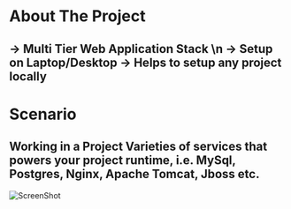 # About The Project

-> Multi Tier Web Application Stack \n
-> Setup on Laptop/Desktop
-> Helps to setup any project locally
---

# Scenario
Working in a Project
Varieties of services that powers your project runtime, i.e. MySql, Postgres, Nginx, Apache Tomcat, Jboss etc.
---

![ScreenShot](![ScreenShot](https://raw.githubusercontent.com/i-saumitra/Voice-controlled-MP3-Player/master/screenshot.jpg))

